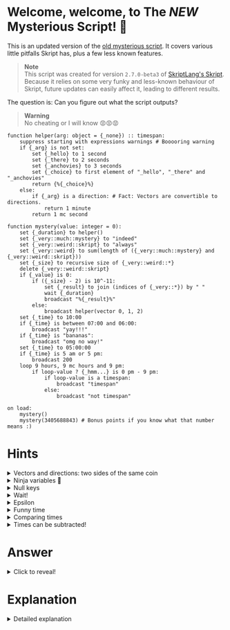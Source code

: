 # Welcome, welcome, to The _NEW_ Mysterious Script! :ghost:
This is an updated version of the [old mysterious script](https://github.com/Mr-Darth/Skriptness/blob/master/learning/mysterious-script.md). It covers various little pitfalls Skript has, plus a few less known features.

> **Note** \
This script was created for version `2.7.0-beta3` of [SkriptLang's Skript](https://github.com/SkriptLang/Skript). Because it relies on some very funky and less-known behaviour of Skript, future updates can easily affect it, leading to different results.

The question is: Can you figure out what the script outputs?
> **Warning** \
No cheating or I will know 😡😡😡

```vbs
function helper(arg: object = {_none}) :: timespan:
    suppress starting with expressions warnings # Booooring warning
    if {_arg} is not set:
        set {_hello} to 1 second
        set {_there} to 2 seconds
        set {_anchovies} to 3 seconds
        set {_choice} to first element of "_hello", "_there" and "_anchovies"
        return {%{_choice}%}
    else:
        if {_arg} is a direction: # Fact: Vectors are convertible to directions.
            return 1 minute
        return 1 mc second

function mystery(value: integer = 0):
    set {_duration} to helper()
    set {_very::much::mystery} to "indeed"
    set {_very::weird::skript} to "always"
    set {_very::weird} to sum(length of ({_very::much::mystery} and {_very::weird::skript}))
    set {_size} to recursive size of {_very::weird::*}
    delete {_very::weird::skript}
    if {_value} is 0:
        if ({_size} - 2) is 10^-11:
            set {_result} to join (indices of {_very::*}) by " "
            wait {_duration}
            broadcast "%{_result}%"
        else:
            broadcast helper(vector 0, 1, 2)
    set {_time} to 10:00
    if {_time} is between 07:00 and 06:00:
        broadcast "yay!!!"
    if {_time} is "bananas":
        broadcast "omg no way!"
    set {_time} to 05:00:00
    if {_time} is 5 am or 5 pm:
        broadcast 200
    loop 9 hours, 9 mc hours and 9 pm:
        if loop-value ? {_hmm...} is 0 pm - 9 pm:
            if loop-value is a timespan:
                broadcast "timespan"
            else:
                broadcast "not timespan"

on load:
    mystery()
    mystery(3405688843) # Bonus points if you know what that number means :)
```

# Hints
<details>
<summary>Vectors and directions: two sides of the same coin</summary>
Vectors are, when needed and when applicable, converted to directions, but not vice versa. It's not actually the case in the commented line. I'm so evil :smiling_imp:

</details>

<details>
<summary>Ninja variables 🥷</summary>

The local variable token (`_`) has to be part of the literal variable name, for the variable to be local.
</details>

<details>
<summary>Null keys</summary>

Think of list variables as trees. When you have stuff like `{_a::hello::bob}` and `{_a::hello}`, the latter uses a `null` key (basically, `a -> hello -> null`).
</details>

<details>
<summary>Wait!</summary>
There are two calls to the function, so be careful with the order. \
Hold on! I left the stove on! I'll be with you in *no time*!

`wait ...`

...?
</details>

<details>
<summary>Epsilon</summary>

`69` is the same as `68.99999999991`!
> ~~r/unexpectedfactorial~~
</details>

<details>
<summary>Funny time</summary>

`[###:]##:##[.####]` is valid syntax for timespans 🤯
</details>

<details>
<summary>Comparing times</summary>

Currently, quite broken. Don't get your hopes up.
</details>

<details>
<summary>Times can be subtracted!</summary>

I lied. They can't. 🤣🤣🤣 I am the funniest 🤣🤣🤣

Still, `0 pm - 9 pm` is valid, but means something else. I wonder what... 🤔
<details>
<summary>Hint in a hint?!?</summary>

Think also of how `0-9` can actually mean something else besides -9 🤣🤣🤣
</details>
</details>

# Answer
<details>
<summary>Click to reveal!</summary>

This mysterious script outputs:
```
much weird
timespan
```
Did you get it right?
<details>
<summary>Yes</summary>

You are lying! You cheated! Disqualified.
</details>
<details>
<summary>No</summary>

Because I lied 🤣

It actually outputs:
```
not timespan
```

(I know, you are laughing so hard right now. My humour is so humorous 🤣)
</details>
</details>

# Explanation
<details>
<summary>Detailed explanation</summary>

Let's look into the `helper` function first.
> Totally unrelated, did you notice the argument defaults to a non-literal? 😱

As stated in the hints, the local variable token has to be part of the literal variable name for the variable to actually be local:
```vb
{_var}     # Local
{%"_var"%} # Cursed global
```
So, looks like the line `return {%{_choice}%}` doesn't give us anything.

Now into the juicy part... the `mystery` function! \
We found out that `set {_duration} to helper()` is a LIE!!! The variable will, in fact, not be set.

The next interesting, but trivial line is: `set {_very::weird} to sum(length of ({_very::much::mystery} and {_very::weird::skript}))`. The variable is going to be `12`.

Now, `set {_size} to recursive size of {_very::weird::*}`. Let's inspect how the variable `{_very::*}` actually looks internally:
```
# JSON-esque representation :o
{
    "much": {
        "mystery": "indeed"
    },
    "weird": {
        null: 12.0, # Why null?!? Because this is how variables work :)
        "skript": "always"
    }
}
```
So the recursive size (because it checks the tree of the variable) is `2`.

Next, `delete {_very::weird::skript}`. Let's see what happens:
```
{
    "much": {
        "mystery": "indeed"
    },
    "weird": {
        null: 12.0
    }
}
```
> There is another closely related issue: Skript does not clear parent branches even if they start leading to nothing.

Since the first call uses `0` as the argument, we enter the first conditional block. We then see: `if ({_size} - 2) is 10^-11`. Essentially, Skript has a margin of error when comparing numbers (because of floating point craziness). This margin is `1E-10`. Since `{_size} - 2` is `0` and `0` is close enough to `10^-11`, they are considered equal.

Then we have `set {_result} to join (indices of {_very::*}) by " "`. If you look just above, you can see that the indices of the list are `"much"` and `"weird"`. When joined, we get `"much weird"`.

A tricky one... `wait {_duration}`. We know the duration is not set. And if we try to wait a null amount of time, well... Skript just stops :grimacing:
> Ah, we love memory leaks!

The first call gives us absolutely nothing! It all depends on `mystery(3405688843)`. (Bonus points if you know what that number means :sunglasses:)

We will ignore the stuff that we already went over and jump straight to `set {_time} to 10:00`. \
`10:00` is unfortunately not between 07:00 and 06:00, according to Skript. It's an [old bug](https://github.com/SkriptLang/Skript/issues/1354).

Next, `{_time}` is definitely NOT `"bananas"`.

Now, timespans have a less-known, albeit documented pattern: `[###:]##:##[.####] ([hours:]minutes:seconds[.milliseconds])` :scream: \
So, `05:00:00` is `5 hours` - definitely not `5 am or 5 pm`.

The loop then just checks if any of the looped values is `0 pm - 9 pm` and broadcast whether the matching values are a timespan or not.
> `loop-value ? {_hmm...}` is just a little trick that you can safely ignore (bad type handling) :)

The last piece of the puzzle is `0 pm - 9 pm`. This is not the difference between `0 pm` and `9 pm`, but rather a [timeperiod](https://docs.skriptlang.org/classes.html?search=#timeperiod). When comparing `time` to `timeperiod`, it checks whether the time is included in the given period (and this works, unlike `is between`).
> This is actually a viable workaround for the broken `is between` condition. But, oh, the irony... ![image](https://i.imgur.com/ijMsHm3.png)

And, there we go! We get `not timespan` :tada:
</details>
